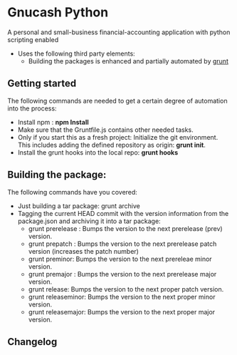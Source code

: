# Gnucash Python

A personal and small-business financial-accounting application with python scripting enabled

* Uses the following third party elements:
  * Building the packages is enhanced and partially automated by [grunt][]

## Getting started

The following commands are needed to get a certain degree of automation into
the process:

* Install npm : **npm Install**
* Make sure that the Gruntfile.js contains other needed tasks.
* Only if you start this as a fresh project: Initialize the git environment.
	This includes adding the defined repository as origin: **grunt init**.
* Install the grunt hooks into the local repo: **grunt hooks**

## Building the package:

The following commands have you covered:
* Just building a tar package: grunt archive
* Tagging the current HEAD commit with the version information from the
	package.json and archiving it into a tar package:
	* grunt prerelease : Bumps the version to the next prerelease (prev) version.
	* grunt prepatch : Bumps the version to the next prerelease patch version (increases the patch number)
	* grunt preminor: Bumps the version to the next prereleae minor version.
	* grunt premajor : Bumps the version to the next prerelease major version.
	* grunt release: Bumps the version to the next proper patch version.
	* grunt releaseminor: Bumps the version to the next proper minor version.
	* grunt releasemajor: Bumps the version to the next proper major version.

## Changelog

[Grunt]:				http://gruntjs.com/									"Grunt Task Runner"
